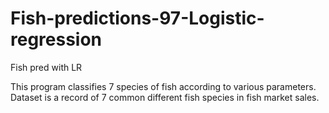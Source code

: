 # Fish-predictions-97-Logistic-regression
Fish pred with LR

This program classifies 7 species of fish according to various parameters.
Dataset is a record of 7 common different fish species in fish market sales.
